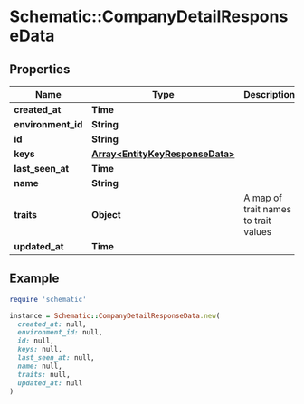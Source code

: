 # Schematic::CompanyDetailResponseData

## Properties

| Name | Type | Description | Notes |
| ---- | ---- | ----------- | ----- |
| **created_at** | **Time** |  |  |
| **environment_id** | **String** |  |  |
| **id** | **String** |  |  |
| **keys** | [**Array&lt;EntityKeyResponseData&gt;**](EntityKeyResponseData.md) |  |  |
| **last_seen_at** | **Time** |  | [optional] |
| **name** | **String** |  |  |
| **traits** | **Object** | A map of trait names to trait values | [optional] |
| **updated_at** | **Time** |  |  |

## Example

```ruby
require 'schematic'

instance = Schematic::CompanyDetailResponseData.new(
  created_at: null,
  environment_id: null,
  id: null,
  keys: null,
  last_seen_at: null,
  name: null,
  traits: null,
  updated_at: null
)
```

